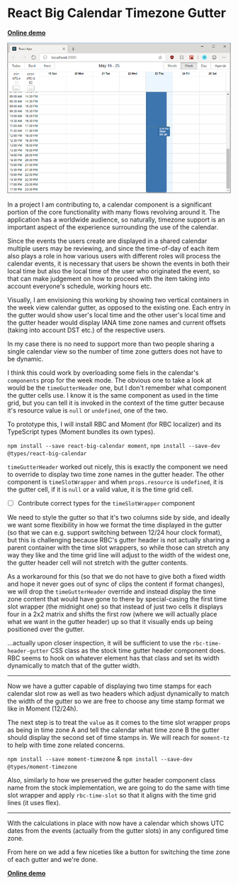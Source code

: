 # React Big Calendar Timezone Gutter

[**Online demo**](https://tomashubelbauer.github.io/rbc-timezone-gutter)

![](screenshot.png)

In a project I am contributing to, a calendar component is a significant portion
of the core functionality with many flows revolving around it. The application
has a worldwide audience, so naturally, timezone support is an important aspect
of the experience surrounding the use of the calendar.

Since the events the users create are displayed in a shared calendar multiple
users may be reviewing, and since the time-of-day of each item also plays a role
in how various users with different roles will process the calendar events, it
is necessary that users be shown the events in both their local time but also the
local time of the user who originated the event, so that can make judgement on
how to proceed with the item taking into account everyone's schedule, working
hours etc.

Visually, I am envisioning this working by showing two vertical containers in the
week view calendar gutter, as opposed to the existing one. Each entry in the
gutter would show user's local time and the other user's local time and the gutter
header would display IANA time zone names and current offsets (taking into account
DST etc.) of the respective users.

In my case there is no need to support more than two people sharing a single
calendar view so the number of time zone gutters does not have to be dynamic.

I think this could work by overloading some fiels in the calendar's `components`
prop for the week mode. The obvious one to take a look at would be the
`timeGutterHeader` one, but I don't remember what component the gutter cells use.
I know it is the same component as used in the time grid, but you can tell it is
invoked in the context of the time gutter because it's resource value is `null`
or `undefined`, one of the two.

To prototype this, I will install RBC and Moment (for RBC localizer) and its
TypeScript types (Moment bundles its own types).

`npm install --save react-big-calendar moment`,
`npm install --save-dev @types/react-big-calendar`


`timeGutterHeader` worked out nicely, this is exactly the component we need to
override to display two time zone names in the gutter header. The other component
is `timeSlotWrapper` and when `props.resource` is `undefined`, it is the gutter
cell, if it is `null` or a valid value, it is the time grid cell.

- [ ] Contribute correct types for the `timeSlotWrapper` component

We need to style the gutter so that it's two columns side by side, and ideally
we want some flexibility in how we format the time displayed in the gutter (so
that we can e.g. support switching between 12/24 hour clock format), but this is
challenging because RBC's gutter header is not actually sharing a parent container
with the time slot wrappers, so while those can stretch any way they like and the
time grid line will adjust to the width of the widest one, the gutter header cell
will not stretch with the gutter contents.

As a workaround for this (so that we do not have to give both a fixed width and
hope it never goes out of sync of clips the content if format changes), we will
drop the `timeGutterHeader` override and instead display the time zone content
that would have gone to there by special-casing the first time slot wrapper
(the midnight one) so that instead of just two cells it displays four in a 2x2
matrix and shifts the first row (where we will actually place what we want in the
gutter header) up so that it visually ends up being positioned over the gutter.

…actually upon closer inspection, it will be sufficient to use the `rbc-time-header-gutter`
CSS class as the stock time gutter header component does. RBC seems to hook on
whatever element has that class and set its width dynamically to match that of
the gutter width.

---

Now we have a gutter capable of displaying two time stamps for each calendar slot
row as well as two headers which adjust dynamically to match the width of the
gutter so we are free to choose any time stamp format we like in Moment (12/24h).

The next step is to treat the `value` as it comes to the time slot wrapper props
as being in time zone A and tell the calendar what time zone B the gutter should
display the second set of time stamps in. We will reach for `moment-tz` to help
with time zone related concerns.

`npm install --save moment-timezone` & `npm install --save-dev @types/moment-timezone`

Also, similarly to how we preserved the gutter header component class name from
the stock implementation, we are going to do the same with time slot wrapper and
apply `rbc-time-slot` so that it aligns with the time grid lines (it uses flex).

---

With the calculations in place with now have a calendar which shows UTC dates
from the events (actually from the gutter slots) in any configured time zone.

From here on we add a few niceties like a button for switching the time zone of
each gutter and we're done.

[**Online demo**](https://tomashubelbauer.github.io/rbc-timezone-gutter)

